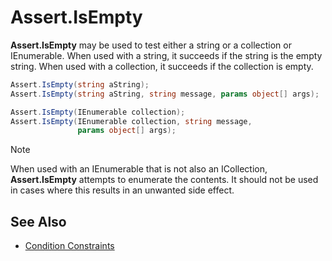 # Assert.IsEmpty


**Assert.IsEmpty** may be used to test either a string or a collection or IEnumerable.
When used with a string, it succeeds if the string is the empty string.
When used with a collection, it succeeds if the collection is empty.

```csharp
Assert.IsEmpty(string aString);
Assert.IsEmpty(string aString, string message, params object[] args);

Assert.IsEmpty(IEnumerable collection);
Assert.IsEmpty(IEnumerable collection, string message,
               params object[] args);
```

> [!NOTE]
> When used with an IEnumerable that is not also an ICollection, **Assert.IsEmpty** attempts to enumerate the contents. It should not be used in cases where this results in an unwanted side effect.

## See Also
 * [Condition Constraints](xref:constraints#condition-constraints)
